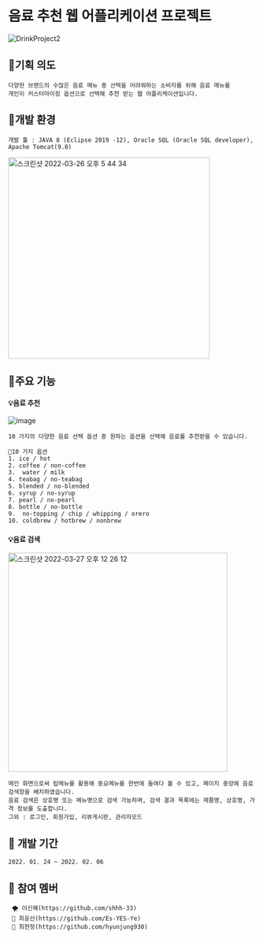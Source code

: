 # 음료 추천 웹 어플리케이션 프로젝트
![DrinkProject2](https://user-images.githubusercontent.com/96286052/160522553-8a0548d0-c782-4e27-a2fb-1339e71a0a8d.gif)

## 🎈기획 의도
    다양한 브랜드의 수많은 음료 메뉴 중 선택을 어려워하는 소비자를 위해 음료 메뉴를 
    개인이 커스터마이징 옵션으로 선택해 추천 받는 웹 어플리케이션입니다.


## 🎈개발 환경

    개발 툴 : JAVA 8 (Eclipse 2019 -12), Oracle SQL (Oracle SQL developer), Apache Tomcat(9.0)
    
  <img width="409" alt="스크린샷 2022-03-26 오후 5 44 34" src="https://user-images.githubusercontent.com/96286052/160231929-b7c12b45-da33-4b3e-a7df-ca57419e5cfd.png">
  

## 🎈주요 기능

#### 💡음료 추천

  ![image](https://user-images.githubusercontent.com/96286052/160522943-afa8eb97-1d03-49e7-835f-955f43e5a729.png)

    10 가지의 다양한 음료 선택 옵션 중 원하는 옵션을 선택해 음료를 추천받을 수 있습니다.
    
    📍10 가지 옵션
    1. ice / hot 
    2. coffee / non-coffee
    3.  water / milk
    4. teabag / no-teabag
    5. blended / no-blended
    6. syrup / no-syrup
    7. pearl / no-pearl 
    8. bottle / no-bottle
    9.  no-topping / chip / whipping / orero
    10. coldbrew / hotbrew / nonbrew 

#### 💡음료 검색
    
<img width="445" alt="스크린샷 2022-03-27 오후 12 26 12" src="https://user-images.githubusercontent.com/96286052/160265361-b6004dc6-201b-4cf1-bc26-f2e536ed64f5.png">

    메인 화면으로써 탑메뉴를 활용해 중요메뉴를 한번에 들여다 볼 수 있고, 페이지 중앙에 음료 검색창을 배치하였습니다. 
    음료 검색은 상호명 또는 메뉴명으로 검색 가능하며, 검색 결과 목록에는 제품명, 상호명, 가격 정보를 도출합니다.
    그외 : 로그인, 회원가입, 리뷰게시판, 관리자모드

## 🎈 개발 기간
    2022. 01. 24 ~ 2022. 02. 06
    
## 🎈 참여 멤버
     🌪 이신혜(https://github.com/shhh-33)
     🐑 최윤선(https://github.com/Es-YES-Ye)
     🦦 최현정(https://github.com/hyunjung930)
    
